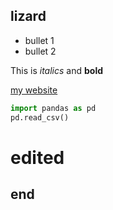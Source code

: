 ## lizard

* bullet 1
* bullet 2

This is *italics* and **bold**

[my website](http://google.com)

```python
import pandas as pd
pd.read_csv()
```

# edited

## end
